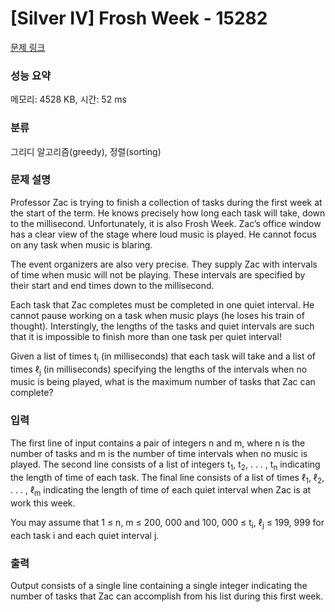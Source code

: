 # [Silver IV] Frosh Week - 15282 

[문제 링크](https://www.acmicpc.net/problem/15282) 

### 성능 요약

메모리: 4528 KB, 시간: 52 ms

### 분류

그리디 알고리즘(greedy), 정렬(sorting)

### 문제 설명

<p>Professor Zac is trying to finish a collection of tasks during the first week at the start of the term. He knows precisely how long each task will take, down to the millisecond. Unfortunately, it is also Frosh Week. Zac’s office window has a clear view of the stage where loud music is played. He cannot focus on any task when music is blaring.</p>

<p>The event organizers are also very precise. They supply Zac with intervals of time when music will not be playing. These intervals are specified by their start and end times down to the millisecond.</p>

<p>Each task that Zac completes must be completed in one quiet interval. He cannot pause working on a task when music plays (he loses his train of thought). Interstingly, the lengths of the tasks and quiet intervals are such that it is impossible to finish more than one task per quiet interval!</p>

<p>Given a list of times t<sub>i</sub> (in milliseconds) that each task will take and a list of times ℓ<sub>j</sub> (in milliseconds) specifying the lengths of the intervals when no music is being played, what is the maximum number of tasks that Zac can complete?</p>

### 입력 

 <p>The first line of input contains a pair of integers n and m, where n is the number of tasks and m is the number of time intervals when no music is played. The second line consists of a list of integers t<sub>1</sub>, t<sub>2</sub>, . . . , t<sub>n</sub> indicating the length of time of each task. The final line consists of a list of times ℓ<sub>1</sub>, ℓ<sub>2</sub>, . . . , ℓ<sub>m</sub> indicating the length of time of each quiet interval when Zac is at work this week.</p>

<p>You may assume that 1 ≤ n, m ≤ 200, 000 and 100, 000 ≤ t<sub>i</sub>, ℓ<sub>j</sub> ≤ 199, 999 for each task i and each quiet interval j.</p>

### 출력 

 <p>Output consists of a single line containing a single integer indicating the number of tasks that Zac can accomplish from his list during this first week.</p>

